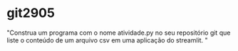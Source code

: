# git2905
"Construa um programa com o nome atividade.py no seu repositório git que liste o conteúdo de um arquivo csv em uma aplicação do streamlit. "
